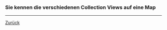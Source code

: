 ### Sie kennen die verschiedenen Collection Views auf eine Map

---

[Zurück](700datenstrukturen.md)


